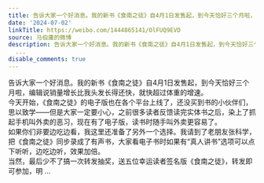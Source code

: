```yaml
---
title: 告诉大家一个好消息。我的新书《食南之徒》自4月1日发售起，到今天恰好三个月啦，编辑说销量增长比我头发长得还快，就快超过体重的增速。今天开始，《食南之徒》...
date: '2024-07-02'
linkTitle: https://weibo.com/1444865141/OlFUQ9EVD
source: 马伯庸的微博
description: 告诉大家一个好消息。我的新书《食南之徒》自4月1日发售起，到今天恰好三个月啦，编辑说销量增长比我头发长得还快，就快超过体重的增速。<br>今天开始，《食南之徒》的电子版也在各个平台上线了，还没买到书的小伙伴们，思以致学——但是大家一定要小心，之前很多读者反馈读完实体书之后，染上了抓起手机叫外卖的恶习，现在有了电子版，读书时随手叫外卖更容易了。<br>如果你们非要边吃边看，我这里还准备了另外一个选择。我请到了老朋友张科学，把《食南之徒》同步录成了有声书，大家看电子书时如果有“真人讲书”选项可以点下听听，边吃边听，效果加倍。<br>当然，最后少不了搞一次转发抽奖，送五位幸运读者签名版《食南之徒》，转发即可参加，明
  ...
disable_comments: true
---
```

告诉大家一个好消息。我的新书《食南之徒》自4月1日发售起，到今天恰好三个月啦，编辑说销量增长比我头发长得还快，就快超过体重的增速。<br>今天开始，《食南之徒》的电子版也在各个平台上线了，还没买到书的小伙伴们，思以致学——但是大家一定要小心，之前很多读者反馈读完实体书之后，染上了抓起手机叫外卖的恶习，现在有了电子版，读书时随手叫外卖更容易了。<br>如果你们非要边吃边看，我这里还准备了另外一个选择。我请到了老朋友张科学，把《食南之徒》同步录成了有声书，大家看电子书时如果有“真人讲书”选项可以点下听听，边吃边听，效果加倍。<br>当然，最后少不了搞一次转发抽奖，送五位幸运读者签名版《食南之徒》，转发即可参加，明 ...